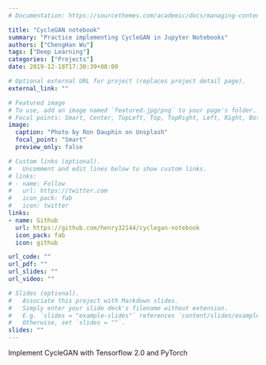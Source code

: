 ```yaml
---
# Documentation: https://sourcethemes.com/academic/docs/managing-content/

title: "CycleGAN notebook"
summary: "Practice implementing CycleGAN in Jupyter Notebooks"
authors: ["ChengHan Wu"]
tags: ["Deep Learning"]
categories: ["Projects"]
date: 2019-12-18T17:30:39+08:00

# Optional external URL for project (replaces project detail page).
external_link: ""

# Featured image
# To use, add an image named `featured.jpg/png` to your page's folder.
# Focal points: Smart, Center, TopLeft, Top, TopRight, Left, Right, BottomLeft, Bottom, BottomRight.
image:
  caption: "Photo by Ron Dauphin on Unsplash"
  focal_point: "Smart"
  preview_only: false

# Custom links (optional).
#   Uncomment and edit lines below to show custom links.
# links:
# - name: Follow
#   url: https://twitter.com
#   icon_pack: fab
#   icon: twitter
links:
- name: Github
  url: https://github.com/henry32144/cyclegan-notebook
  icon_pack: fab
  icon: github

url_code: ""
url_pdf: ""
url_slides: ""
url_video: ""

# Slides (optional).
#   Associate this project with Markdown slides.
#   Simply enter your slide deck's filename without extension.
#   E.g. `slides = "example-slides"` references `content/slides/example-slides.md`.
#   Otherwise, set `slides = ""`.
slides: ""
---
```

Implement CycleGAN with Tensorflow 2.0 and PyTorch 